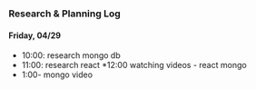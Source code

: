 ### Research & Planning Log
#### Friday, 04/29
* 10:00: research mongo db
* 11:00: research react
*12:00 watching videos - react mongo
* 1:00- mongo video
